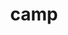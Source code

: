 ---
title: "camp"
layout: cache
categories: [package, v0.18.0]
meta: {"versions": ["0.2.2", "2022.03.0"], "compilers": ["gcc@=7.5.0"], "oss": ["ubuntu18.04"], "platforms": ["linux"], "targets": ["x86_64"], "stacks": ["data-vis-sdk", "e4s", "radiuss", "root"], "num_specs": 3, "num_specs_by_stack": {"root": 3, "radiuss": 1, "e4s": 2, "data-vis-sdk": 1}}
spec_details: [{"hash": "omjpfmhehj62obs7z2ldjvf2dv542akq", "compiler": "gcc@=7.5.0", "versions": ["2022.03.0"], "os": "ubuntu18.04", "platform": "linux", "target": "x86_64", "variants": ["build_type=RelWithDebInfo", "~cuda", "~ipo", "~rocm", "~tests"], "stacks": ["root", "radiuss", "e4s"], "size": "-", "tarball": "https://binaries.spack.io/releases/v0.18.0/build_cache/linux-ubuntu18.04-x86_64/gcc-7.5.0/camp-2022.03.0/linux-ubuntu18.04-x86_64-gcc-7.5.0-camp-2022.03.0-omjpfmhehj62obs7z2ldjvf2dv542akq.spack"}, {"hash": "wxlp2x5ngnyo4kwot7qowyynb2a3n47j", "compiler": "gcc@=7.5.0", "versions": ["2022.03.0"], "os": "ubuntu18.04", "platform": "linux", "target": "x86_64", "variants": ["build_type=RelWithDebInfo", "+cuda", "cuda_arch=70", "~ipo", "~rocm", "~tests"], "stacks": ["root", "e4s"], "size": "-", "tarball": "https://binaries.spack.io/releases/v0.18.0/build_cache/linux-ubuntu18.04-x86_64/gcc-7.5.0/camp-2022.03.0/linux-ubuntu18.04-x86_64-gcc-7.5.0-camp-2022.03.0-wxlp2x5ngnyo4kwot7qowyynb2a3n47j.spack"}, {"hash": "iw3gprg6tr44p5lppva62onzkukhxgwl", "compiler": "gcc@=7.5.0", "versions": ["0.2.2"], "os": "ubuntu18.04", "platform": "linux", "target": "x86_64", "variants": ["build_type=RelWithDebInfo", "~cuda", "~ipo", "~rocm", "~tests"], "stacks": ["data-vis-sdk", "root"], "size": "-", "tarball": "https://binaries.spack.io/releases/v0.18.0/build_cache/linux-ubuntu18.04-x86_64/gcc-7.5.0/camp-0.2.2/linux-ubuntu18.04-x86_64-gcc-7.5.0-camp-0.2.2-iw3gprg6tr44p5lppva62onzkukhxgwl.spack"}]
---